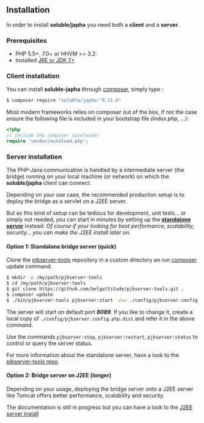 ## Installation

In order to install **soluble/japha** you need both a **client** and a **server**.

### Prerequisites

- PHP 5.5+, 7.0+ or HHVM >= 3.2.
- Installed [JRE or JDK 7+](./server/install_java.md)

### Client installation

You can install **soluble-japha** through [composer](http://getcomposer.org/), 
simply type : 

```bash
$ composer require "soluble/japha:^0.11.6"
```

Most modern frameworks relies on composer out of the box, if not the case ensure the following file is included in your bootstrap file *(index.php, ...)*:

```php
<?php
// include the composer autoloader
require 'vendor/autoload.php';
```

### Server installation

The PHP-Java communication is handled by a intermediate server (the bridge) running 
on your local machine (or network) on which the **soluble/japha** client can connect. 

Depending on your use case, the recommended production setup is to deploy the bridge as a servlet on a J2EE server. 

But as this kind of setup can be tedious for development, unit tests... or simply not needed, 
you can start in minutes by setting up the [**standalone server**](https://github.com/belgattitude/pjbserver-tools) instead.
*Of course if your looking for best performance, scalability, security... you can make the J2EE install later on.*  
 
#### Option 1: Standalone bridge server (quick)

Clone the [pjbserver-tools](https://github.com/belgattitude/pjbserver-tools) repository in a custom directory an run [composer](http://getcomposer.org) update command.
   
```bash
$ mkdir -p /my/path/pjbserver-tools
$ cd /my/path/pjbserver-tools
$ git clone https://github.com/belgattitude/pjbserver-tools.git .
$ composer update   
$ ./bin/pjbserver-tools pjbserver:start -vvv ./config/pjbserver.config.php.dist
```

The server will start on default port ***8089***. If you like to change it, create a local copy of `./config/pjbserver.config.php.dist`
and refer it in the above command.
   
Use the commands `pjbserver:stop`, `pjbserver:restart`, `pjbserver:status` to control or query the server status.

For more information about the standalone server, have a look to the [pjbserver-tools repo](https://github.com/belgattitude/pjbserver-tools). 

#### Option 2: Bridge server on J2EE (longer) 

Depending on your usage, deploying the bridge server onto a J2EE server like Tomcat offers better performance, 
scalability and security. 
  
The documentation is still in progress but you can have a look to the [J2EE server install](./install_server_j2ee.html)